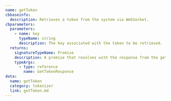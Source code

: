 ```yaml
---
name: getToken
cbbaseinfo:
  description: Retrieves a token from the system via WebSocket.
cbparameters:
  parameters:
    - name: key
      typeName: string
      description: The key associated with the token to be retrieved.
  returns:
    signatureTypeName: Promise
    description: A promise that resolves with the response from the get token event.
    typeArgs:
      - type: reference
        name: GetTokenResponse
data:
  name: getToken
  category: tokenizer
  link: getToken.md
---
```

<CBBaseInfo/> 
 <CBParameters/>